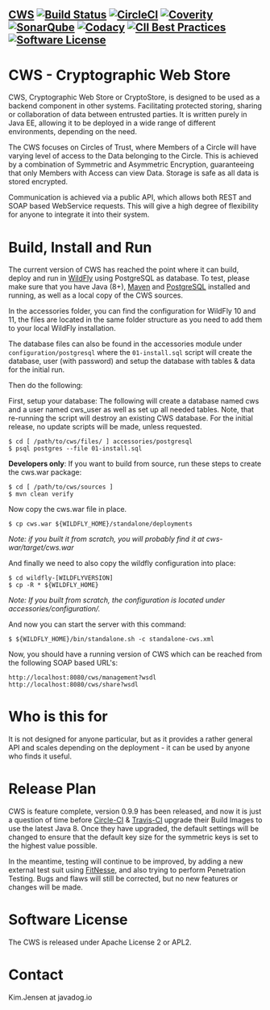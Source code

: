 [CWS](https://javadog.io/) [![Build Status](https://api.travis-ci.org/JavaDogs/cws.svg)](https://travis-ci.org/JavaDogs/cws) [![CircleCI](https://circleci.com/gh/JavaDogs/cws.png?style=shield)](https://circleci.com/gh/JavaDogs/cws) [![Coverity](https://scan.coverity.com/projects/13955/badge.svg)](https://scan.coverity.com/projects/javadogs-cws) [![SonarQube](https://sonarcloud.io/api/badges/gate?key=io.javadog:cws)](https://sonarcloud.io/dashboard?id=io.javadog:cws) [![Codacy](https://api.codacy.com/project/badge/Grade/78366d7059554164a3f65ceabe986598)](https://www.codacy.com/app/cws/cws) [![CII Best Practices](https://bestpractices.coreinfrastructure.org/projects/1566/badge)](https://bestpractices.coreinfrastructure.org/projects/1566) [![Software License](https://img.shields.io/badge/license-Apache+License+2.0-blue.svg)](http://www.apache.org/licenses/LICENSE-2.0)
--

# CWS - Cryptographic Web Store
CWS, Cryptographic Web Store or CryptoStore, is designed to be used as a backend
component in other systems. Facilitating protected storing, sharing or
collaboration of data between entrusted parties. It is written purely in Java EE,
allowing it to be deployed in a wide range of different environments, depending
on the need.

The CWS focuses on Circles of Trust, where Members of a Circle will have varying
level of access to the Data belonging to the Circle. This is achieved by a
combination of Symmetric and Asymmetric Encryption, guaranteeing that only
Members with Access can view Data. Storage is safe as all data is stored
encrypted.

Communication is achieved via a public API, which allows both REST and SOAP
based WebService requests. This will give a high degree of flexibility for
anyone to integrate it into their system.

# Build, Install and Run
The current version of CWS has reached the point where it can build, deploy and
run in [WildFly](http://www.wildfly.org/) using PostgreSQL as database. To test,
please make sure that you have Java (8+), [Maven](https://maven.apache.org/) and
[PostgreSQL](https://www.postgresql.org/) installed and running, as well as a
local copy of the CWS sources.

In the accessories folder, you can find the configuration for WildFly 10 and 11,
the files are located in the same folder structure as you need to add them to
your local WildFly installation.

The database files can also be found in the accessories module under
`configuration/postgresql` where the `01-install.sql` script will create
the database, user (with password) and setup the database with tables &amp; data
for the initial run.

Then do the following:

First, setup your database: The following will create a database named cws and a
user named cws_user as well as set up all needed tables. Note, that re-running
the script will destroy an existing CWS database. For the initial release, no
update scripts will be made, unless requested.

```
$ cd [ /path/to/cws/files/ ] accessories/postgresql
$ psql postgres --file 01-install.sql
```

**Developers only**: If you want to build from source, run these steps to create the cws.war package:

```
$ cd [ /path/to/cws/sources ]
$ mvn clean verify
```

Now copy the cws.war file in place.

```
$ cp cws.war ${WILDFLY_HOME}/standalone/deployments
```

*Note: if you built it from scratch, you will probably find it at cws-war/target/cws.war*

And finally we need to also copy the wildfly configuration into place:

```
$ cd wildfly-[WILDFLYVERSION]
$ cp -R * ${WILDFLY_HOME}
```

*Note: If you built from scratch, the configuration is located under accessories/configuration/.*

And now you can start the server with this command:

```
$ ${WILDFLY_HOME}/bin/standalone.sh -c standalone-cws.xml
```

Now, you should have a running version of CWS which can be reached from the
following SOAP based URL's:

```
http://localhost:8080/cws/management?wsdl
http://localhost:8080/cws/share?wsdl
```

# Who is this for
It is not designed for anyone particular, but as it provides a rather general
API and scales depending on the deployment - it can be used by anyone who finds
it useful. 

# Release Plan
CWS is feature complete, version 0.9.9 has been released, and now it is just a
question of time before [Circle-CI](https://circleci.com) &amp;
[Travis-CI](https://travis-ci.org) upgrade their Build Images to use the latest
Java 8. Once they have upgraded, the default settings will be changed to
ensure that the default key size for the symmetric keys is set to the highest
value possible.

In the meantime, testing will continue to be improved, by adding a new external
test suit using [FitNesse](http://fitnesse.org/), and also trying to perform
Penetration Testing. Bugs and flaws will still be corrected, but no new features
or changes will be made.

# Software License
The CWS is released under Apache License 2 or APL2.

# Contact
Kim.Jensen at javadog.io

